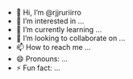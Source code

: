 - 👋 Hi, I’m @rjjruriirro
- 👀 I’m interested in ...
- 🌱 I’m currently learning ...
- 💞️ I’m looking to collaborate on ...
- 📫 How to reach me ...
- 😄 Pronouns: ...
- ⚡ Fun fact: ...

<!---
rjjruriirro/rjjruriirro is a ✨ special ✨ repository because its `README.md` (this file) appears on your GitHub profile.
You can click the Preview link to take a look at your changes.
--->
